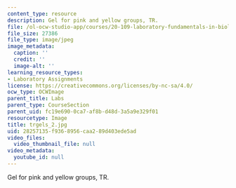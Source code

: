 ```yaml
---
content_type: resource
description: Gel for pink and yellow groups, TR.
file: /ol-ocw-studio-app/courses/20-109-laboratory-fundamentals-in-biological-engineering-fall-2007/28257135f9368956caa289d403ede5ad_trgels_2.jpg
file_size: 27386
file_type: image/jpeg
image_metadata:
  caption: ''
  credit: ''
  image-alt: ''
learning_resource_types:
- Laboratory Assignments
license: https://creativecommons.org/licenses/by-nc-sa/4.0/
ocw_type: OCWImage
parent_title: Labs
parent_type: CourseSection
parent_uid: fc19e690-0ca7-af8b-d48d-3a5a9e329f01
resourcetype: Image
title: trgels_2.jpg
uid: 28257135-f936-8956-caa2-89d403ede5ad
video_files:
  video_thumbnail_file: null
video_metadata:
  youtube_id: null
---
```

Gel for pink and yellow groups, TR.